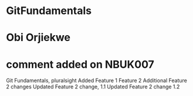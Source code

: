 # GitFundamentals
# Obi Orjiekwe
# comment added on NBUK007
Git Fundamentals, pluralsight
Added Feature 1
Feature 2
Additional Feature 2 changes
Updated Feature 2 change, 1.1
Updated Feature 2 change 1.2
